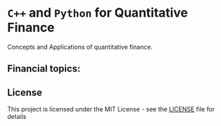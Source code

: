 # `C++` and `Python` for Quantitative Finance

Concepts and Applications of quantitative finance.

## Financial topics: 

## License
This project is licensed under the MIT License - see the [LICENSE](LICENSE) file for details
